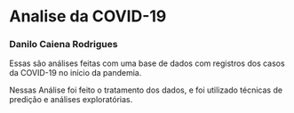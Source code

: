 # Analise da COVID-19

### Danilo Caiena Rodrigues

Essas são análises feitas com uma base de dados com registros dos casos da COVID-19 no início da pandemia. 

Nessas Análise foi feito o tratamento dos dados, e foi utilizado técnicas de predição e análises exploratórias.
